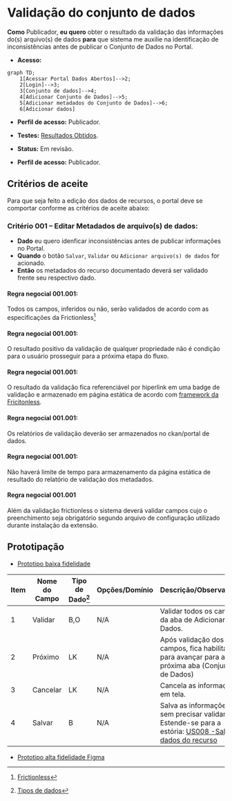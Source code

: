 # Validação do conjunto de dados

**Como** Publicador, **eu quero**  obter o resultado da validação das informações do(s) arquivo(s) de dados  **para** que sistema me auxilie na identificação de inconsistências antes de publicar o Conjunto de Dados no Portal. 

- **Acesso:** 

```mermaid
graph TD;
    1[Acessar Portal Dados Abertos]-->2;
    2[Login]-->3;
    3[Conjunto de dados]-->4;
    4[Adicionar Conjunto de Dados]-->5;
    5[Adicionar metadados do Conjunto de Dados]-->6;
    6[Adicionar dados]
```

- **Perfil de acesso:** Publicador. 

- **Testes:** [Resultados Obtidos](../../../testes/sprint_03/05_validacao_de_dados_do_recurso_casos_de_teste/#resultados-obtidos).

- **Status:** Em revisão.

- **Perfil de acesso:** Publicador. 

## Critérios de aceite
Para que seja feito a edição dos dados de recursos, o portal deve se comportar conforme as critérios de aceite abaixo:

### **Critério 001 – Editar Metadados de arquivo(s) de dados:**
- **Dado** eu quero idenficar inconsistências antes de publicar informações no Portal.
- **Quando** o botão `Salvar`, `Validar` ou `Adicionar arquivo(s) de dados` for acionado.
- **Então** os metadados do recurso documentado deverá ser validado frente seu respectivo dado. 

#### **Regra negocial 001.001**: 
Todos os campos, inferidos ou não, serão validados de acordo com as especificações da Frictionless[^1]

#### **Regra negocial 001.001**:
O resultado positivo da validação de qualquer propriedade não é condição para o usuário prosseguir para a próxima etapa do fluxo.

#### **Regra negocial 001.001**:
O resultado da validação fica referenciável por hiperlink em uma badge de validação e armazenado em página estática de acordo com [framework da Fricitonless](https://repository.frictionlessdata.io/docs/reports.html).

#### **Regra negocial 001.001**:
Os relatórios de validação deverão ser armazenados no ckan/portal de dados.  

#### **Regra negocial 001.001**:
Não haverá limite de tempo para armazenamento da página estática de resultado do relatório de validação dos metadados. 

#### **Regra negocial 001.001**
Além da validação frictionless o sistema deverá validar campos cujo o preenchimento seja obrigatório segundo arquivo de configuração utilizado durante instalação da extensão.

## Prototipação

- [Prototipo baixa fidelidade](/assets/pdfs/prototipo_telas_ckan.pdf)

| Item |                        Nome do Campo                        | Tipo de Dado[^2] | Opções/Domínio |     Descrição/Observações      |
|------|-------------------------------------------------------------|------------------|----------------|--------------------------------|
|    1 |  Validar     | B,O             |  N/A       | Validar todos os campos da aba de Adicionar Dados.
|    2 |   Próximo            |   LK            |      N/A      | Após validação dos campos, fica habilitado para avançar para a próxima aba (Conjunto de Dados) |
|    3 | Cancelar |     LK         |       N/A      | Cancela as informações em tela. |
|    4 | Salvar  |     B          |       N/A      | Salva as informações sem precisar validar. Estende-se para a estória: [US008  -Salvar dados do recurso](/estorias_de_usuarios/08_salvar_dados_do_recurso) |

- [Prototipo alta fidelidade Figma](https://www.figma.com/proto/X0SZVAiL6Auf6pqssoewnn/SEPLAG-CKAN?node-id=2%3A387&scaling=min-zoom&page-id=2%3A387&starting-point-node-id=217%3A1115) 

[^1]: [Frictionless](https://specs.frictionlessdata.io/#overview)
[^2]: [Tipos de dados](../modelos/tipos_dado_formulario_html.md)
